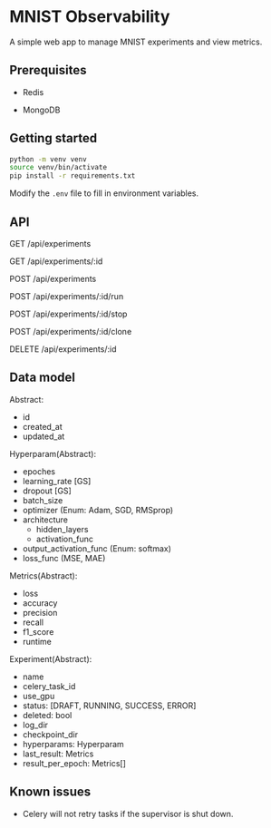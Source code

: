 # MNIST Observability

A simple web app to manage MNIST experiments and view metrics.

## Prerequisites

- Redis

- MongoDB

## Getting started

```sh
python -m venv venv
source venv/bin/activate
pip install -r requirements.txt
```

Modify the `.env` file to fill in environment variables.

## API

GET /api/experiments

GET /api/experiments/:id

POST /api/experiments

POST /api/experiments/:id/run

POST /api/experiments/:id/stop

POST /api/experiments/:id/clone

DELETE /api/experiments/:id

## Data model

Abstract:
- id
- created_at
- updated_at

Hyperparam(Abstract):
- epoches
- learning_rate [GS]
- dropout [GS]
- batch_size
- optimizer (Enum: Adam, SGD, RMSprop)
- architecture
  + hidden_layers
  + activation_func
- output_activation_func (Enum: softmax)
- loss_func (MSE, MAE)

Metrics(Abstract):
- loss
- accuracy
- precision
- recall
- f1_score
- runtime

Experiment(Abstract):
- name
- celery_task_id
- use_gpu
- status: [DRAFT, RUNNING, SUCCESS, ERROR]
- deleted: bool
- log_dir
- checkpoint_dir
- hyperparams: Hyperparam
- last_result: Metrics
- result_per_epoch: Metrics[]

## Known issues

- Celery will not retry tasks if the supervisor is shut down.